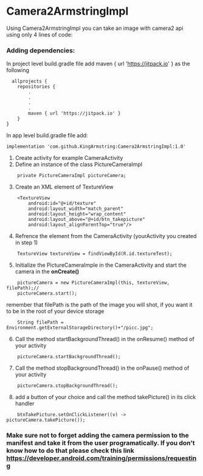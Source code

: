# Camera2ArmstringImpl

Using Camera2ArmstringImpl you can take an image with camera2 api using only 4 lines of code:

### Adding dependencies:
In project level build.gradle file add maven { url 'https://jitpack.io' } as the following
```
  allprojects {
    repositories {
        .
        .
        .
        .
        maven { url 'https://jitpack.io' }
    }
}  
```
In app level build.gradle file add:
```
implementation 'com.github.KingArmstring:Camera2ArmstringImpl:1.0'
```
1. Create activity for example CameraActivity
2. Define an instance of the class PictureCameraImpl
```
    private PictureCameraImpl pictureCamera;
```
3. Create an XML element of TextureView
```
    <TextureView
        android:id="@+id/texture"
        android:layout_width="match_parent"
        android:layout_height="wrap_content"
        android:layout_above="@+id/btn_takepicture"
        android:layout_alignParentTop="true"/>
```
4. Refrence the element from the CameraActivity (yourActivity you created in step 1)
```
    TextureView textureView = findViewById(R.id.textureTest);
```
5. Initialize the PictureCameraImple in the CameraActivity and start the camera in the <b>onCreate()</b>
```
    pictureCamera = new PictureCameraImpl(this, textureView, filePath);//
    pictureCamera.start();
```
remember that filePath is the path of the image you will shot, if you want it to be in the root of your device storage 
```
    String filePath = Environment.getExternalStorageDirectory()+"/picc.jpg";
```
6. Call the method startBackgroundThread() in the onResume() method of your activity
```
    pictureCamera.startBackgroundThread();
```
7. Call the method stopBackgroundThread() in the onPause() method of your activity
```
    pictureCamera.stopBackgroundThread();
```
8. add a button of your choice and call the method takePicture() in its click handler
```
    btnTakePicture.setOnClickListener((v) -> pictureCamera.takePicture());
```

### Make sure not to forget adding the camera permission to the manifest and take it from the user programatically. If you don't know how to do that please check this link https://developer.android.com/training/permissions/requesting


